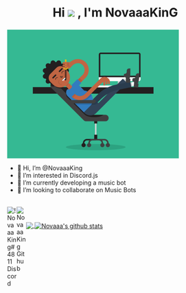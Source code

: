 <h1 align="center">Hi <img src="https://media.giphy.com/media/hvRJCLFzcasrR4ia7z/giphy.gif" width="25px"> , I'm NovaaaKinG</h1>
<h3 align="center"> </h3>

<img align="center" alt="Coding_Gif" src="5eKX.gif?raw=true" width="400" height="300" />

- 👋 Hi, I’m @NovaaaKing
- 👀 I’m interested in Discord.js
- 🌱 I’m currently developing a music bot
- 💞️ I’m looking to collaborate on Music Bots

<br/>
<a href="https://discord.com/users/852846761109225482">
 <img align="left" alt="!  NovaaaKing#4811 Discord" width="22px" src="https://cdn.jsdelivr.net/npm/simple-icons@v3/icons/discord.svg" />
</a>
<a href="https://github.com/NovaaaKing/">
<img align ="left" alt="NovaaaKing Github" width="22px" src ="https://cdn.jsdelivr.net/npm/simple-icons@v3/icons/github.svg" />
</a>
<br/> <br/> 


<a href="https://github.com/NovaaaKing">
  <img align="center" src="https://github-readme-stats.vercel.app/api/top-langs/?username=NovaaaKing&theme=light&hide_langs_below=1" />
</a>
<a href="https://github.com/NovaaaKing">
 <img align="center" src="https://github-readme-stats.vercel.app/api?username=NovaaaKing&show_icons=true&theme=light&line_height=27" alt="Novaaa's github stats"/>


<!---
NovaaaKing/NovaaaKing is a ✨ special ✨ repository because its `README.md` (this file) appears on your GitHub profile.
You can click the Preview link to take a look at your changes.
--->
